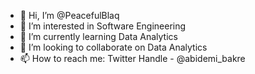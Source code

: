 - 👋 Hi, I’m @PeacefulBlaq
- 👀 I’m interested in Software Engineering
- 🌱 I’m currently learning Data Analytics
- 💞️ I’m looking to collaborate on Data Analytics
- 📫 How to reach me: Twitter Handle - @abidemi_bakre

<!---
PeacefulBlaq/PeacefulBlaq is a ✨ special ✨ repository because its `README.md` (this file) appears on your GitHub profile.
You can click the Preview link to take a look at your changes.
--->
